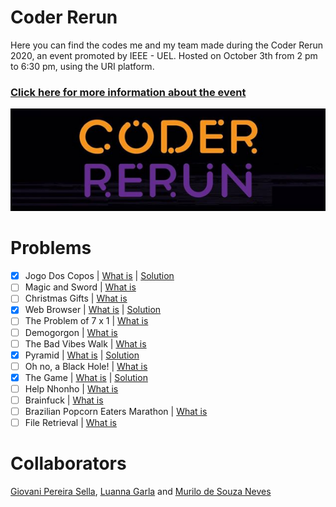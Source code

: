 # Coder Rerun
Here you can find the codes me and my team made during the Coder Rerun 2020, an event promoted by IEEE - UEL. Hosted on October 3th from 2 pm to 6:30 pm, using the URI platform.

### <a href="https://www.ieeeuel.org/coderrerun">Click here for more information about the event</a>

![logo](Images/CoderRerun.png)

# Problems
- [X] Jogo Dos Copos | <a href="https://www.urionlinejudge.com.br/judge/en/problems/view/3053">What is</a>	| <a href="https://github.com/luannagarla/Coder-Rerun/tree/master/Exercises/JogoDosCopos">Solution</a>
- [ ] Magic and Sword | <a href="https://www.urionlinejudge.com.br/judge/en/problems/view/2632">What is</a> 
- [ ] Christmas Gifts | <a href="https://www.urionlinejudge.com.br/judge/en/problems/view/3089">What is</a>		
- [X] Web Browser | <a href="https://www.urionlinejudge.com.br/judge/en/problems/view/2635">What is</a>	| <a href="https://github.com/luannagarla/Coder-Rerun/blob/master/Exercises/WebBrowser/ex.py">Solution</a>		
- [ ] The Problem of 7 x 1 | <a href="https://www.urionlinejudge.com.br/judge/en/problems/view/3099">What is</a>		
- [ ] Demogorgon | <a href="https://www.urionlinejudge.com.br/judge/en/problems/view/2532">What is</a>	
- [ ] The Bad Vibes Walk | <a href="https://www.urionlinejudge.com.br/judge/en/problems/view/2958	">What is</a>	
- [X] Pyramid | <a href="https://www.urionlinejudge.com.br/judge/en/problems/view/2873">What is</a>	| <a href="https://github.com/luannagarla/Coder-Rerun/tree/master/Exercises/Pyramid">Solution</a>		
- [ ] Oh no, a Black Hole! | <a href="https://www.urionlinejudge.com.br/judge/en/problems/view/1783	">What is</a>	
- [X] The Game | <a href="https://www.urionlinejudge.com.br/judge/en/problems/view/2954">What is</a>	| <a href="https://github.com/luannagarla/Coder-Rerun/blob/master/Exercises/TheGame/ex.py">Solution</a>	
- [ ] Help Nhonho | <a href="https://www.urionlinejudge.com.br/judge/en/problems/view/1919">What is</a>		
- [ ] Brainfuck | <a href="https://www.urionlinejudge.com.br/judge/en/problems/view/1456">What is</a>		
- [ ] Brazilian Popcorn Eaters Marathon | <a href="https://www.urionlinejudge.com.br/judge/en/problems/view/2973">What is</a>		
- [ ] File Retrieval | <a href="https://www.urionlinejudge.com.br/judge/en/problems/view/1335">What is</a> 

# Collaborators

<a href="https://github.com/GiovaniSella">Giovani Pereira Sella</a>, <a href="https://github.com/luannagarla">Luanna Garla</a> and <a href="https://github.com/muNeves3">Murilo de Souza Neves</a>

